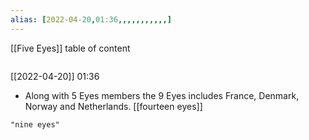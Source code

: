```yaml
---
alias: [2022-04-20,01:36,,,,,,,,,,,]
---
```

[[Five Eyes]]
table of content
```toc
```

[[2022-04-20]] 01:36
- Along with 5 Eyes members the 9 Eyes includes France, Denmark, Norway and Netherlands.
[[fourteen eyes]]
```query
"nine eyes"
```
